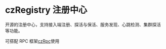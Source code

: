 # czRegistry 注册中心

开源的注册中心，支持接入端注册、探活与保活、服务发现、心跳检测、集群探活等功能。

可搭配 RPC 框架[czRpc](https://github.com/Zjianru/czrpc)使用

